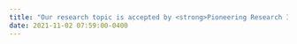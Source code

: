 ```yaml
---
title: "Our research topic is accepted by <strong>Pioneering Research Initiated by the Next Generation program (JST SPRING)</strong>'"
date: 2021-11-02 07:59:00-0400
---
```



